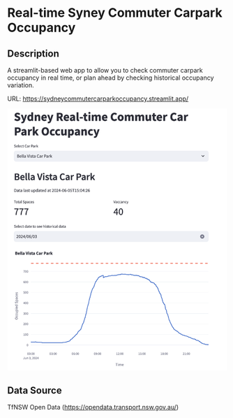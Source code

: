 # Real-time Syney Commuter Carpark Occupancy
## Description
A streamlit-based web app to allow you to check commuter carpark occupancy in real time, or plan ahead by checking historical occupancy variation.

URL: https://sydneycommutercarparkoccupancy.streamlit.app/

![App Screenshot](https://github.com/changhaichuan/sydney_commuter_carpark_occupancy/blob/main/images/screenshot.png)
## Data Source
TfNSW Open Data (https://opendata.transport.nsw.gov.au/)
